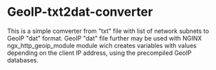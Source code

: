 # GeoIP-txt2dat-converter

This is a simple comverter from "txt" file with list of network subnets to GeoIP "dat" format. 
GeoIP "dat" file further may be used with NGINX ngx_http_geoip_module module wich creates variables with values depending on the client IP address, using the precompiled GeoIP databases.

